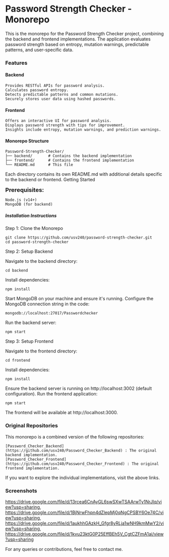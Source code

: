 # Password Strength Checker - Monorepo

This is the monorepo for the Password Strength Checker project, combining the backend and frontend implementations. The application evaluates password strength based on entropy, mutation warnings, predictable patterns, and user-specific data.

### Features

#### Backend

    Provides RESTful APIs for password analysis.
    Calculates password entropy.
    Detects predictable patterns and common mutations.
    Securely stores user data using hashed passwords.

#### Frontend

    Offers an interactive UI for password analysis.
    Displays password strength with tips for improvement.
    Insights include entropy, mutation warnings, and prediction warnings.

#### Monorepo Structure

    Password-Strength-Checker/
    ├── backend/       # Contains the backend implementation
    ├── frontend/      # Contains the frontend implementation
    └── README.md      # This file

Each directory contains its own README.md with additional details specific to the backend or frontend.
Getting Started

<span style="font-size: 18px; font-weight: bold;">Prerequisites:</span>

    Node.js (v14+)
    MongoDB (for backend)

##### Installation Instructions
Step 1: Clone the Monorepo

    git clone https://github.com/usv240/password-strength-checker.git
    cd password-strength-checker

Step 2: Setup Backend

  Navigate to the backend directory:

    cd backend

Install dependencies:

    npm install

Start MongoDB on your machine and ensure it's running.
Configure the MongoDB connection string in the code:

    mongodb://localhost:27017/Passwordchecker

Run the backend server:

    npm start

Step 3: Setup Frontend

  Navigate to the frontend directory:

    cd frontend

Install dependencies:

    npm install

Ensure the backend server is running on http://localhost:3002 (default configuration).
Run the frontend application:

    npm start

The frontend will be available at http://localhost:3000.

### Original Repositories

This monorepo is a combined version of the following repositories:

    [Password_Checker_Backend](https://github.com/usv240/Password_Checker_Backend) : The original backend implementation.
    [Password_Checker_Frontend](https://github.com/usv240/Password_Checker_Frontend) : The original frontend implementation.

If you want to explore the individual implementations, visit the above links.

### Screenshots
https://drive.google.com/file/d/13rcea6CnAyGL6swSXwTSAArwTy1NrJIq/view?usp=sharing, 
https://drive.google.com/file/d/1BjNrwFhpn4dZlepMj0qNgCPSBY6Oe74C/view?usp=sharing, 
https://drive.google.com/file/d/1aukhhGAzkH_Gfgr8yRLja1wNH9kmMwY2/view?usp=sharing, 
https://drive.google.com/file/d/1kvu23ktG0P25EffBEh5V_CgtCZFmA1ai/view?usp=sharing

For any queries or contributions, feel free to contact me.
